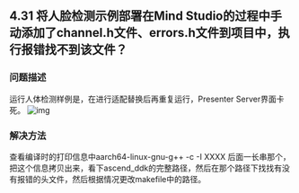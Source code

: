 ## 4.31 将人脸检测示例部署在Mind Studio的过程中手动添加了channel.h文件、errors.h文件到项目中，执行报错找不到该文件？
### 问题描述
运行人体检测样例是，在进行适配替换后再重复运行，Presenter Server界面卡死。
![img](https://gitee.com/Atlas200DK/FAQ/raw/master/part4/img/4-31-1.png)
### 解决方法
查看编译时的打印信息中aarch64-linux-gnu-g++ -c -I XXXX 后面一长串那个，把这个信息拷贝出来，看下ascend_ddk的完整路径，然后在那个路径下找找有没有报错的头文件，然后根据情况更改makefile中的路径。
